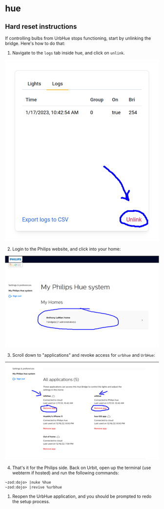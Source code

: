 # hue

## Hard reset instructions

If controlling bulbs from UrbHue stops functioning,
start by unlinking the bridge.  Here's how to do that:

1. Navigate to the `logs` tab inside hue, and click on `unlink`.

![unlink](images/unlink.png)

2. Login to the Philips website, and click into your home:

![home](images/home.png)

3. Scroll down to "applications" and revoke access for `urbhue` and `UrbHue`:

![remove](images/remove.png)

4. That's it for the Philips side.  Back on Urbit, open up the terminal (use webterm if hosted) and run the following commands:

```hoon
~zod:dojo> |nuke %hue
~zod:dojo> |revive %urbhue
```

1. Reopen the UrbHue application, and you should be prompted to redo the setup process.